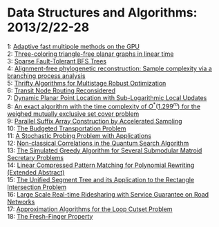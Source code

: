 # Data Structures and Algorithms: 2013/2/22-28  
1: [Adaptive fast multipole methods on the GPU](https://doi.org/10.48550/arXiv.1205.4611)  
2: [Three-coloring triangle-free planar graphs in linear time](https://doi.org/10.48550/arXiv.1302.5121)  
3: [Sparse Fault-Tolerant BFS Trees](https://doi.org/10.48550/arXiv.1302.5401)  
4: [Alignment-free phylogenetic reconstruction: Sample complexity via a  branching process analysis](https://doi.org/10.48550/arXiv.1109.5002)  
5: [Thrifty Algorithms for Multistage Robust Optimization](https://doi.org/10.48550/arXiv.1302.5445)  
6: [Transit Node Routing Reconsidered](https://doi.org/10.48550/arXiv.1302.5611)  
7: [Dynamic Planar Point Location with Sub-Logarithmic Local Updates](https://doi.org/10.48550/arXiv.1204.4714)  
8: [An exact algorithm with the time complexity of $O^*(1.299^m)$ for the  weighed mutually exclusive set cover problem](https://doi.org/10.48550/arXiv.1302.5820)  
9: [Parallel Suffix Array Construction by Accelerated Sampling](https://doi.org/10.48550/arXiv.1302.5851)  
10: [The Budgeted Transportation Problem](https://doi.org/10.48550/arXiv.1302.5871)  
11: [A Stochastic Probing Problem with Applications](https://doi.org/10.48550/arXiv.1302.5913)  
12: [Non-classical Correlations in the Quantum Search Algorithm](https://doi.org/10.48550/arXiv.1302.6005)  
13: [The Simulated Greedy Algorithm for Several Submodular Matroid Secretary  Problems](https://doi.org/10.48550/arXiv.1107.2188)  
14: [Linear Compressed Pattern Matching for Polynomial Rewriting (Extended  Abstract)](https://doi.org/10.48550/arXiv.1302.6336)  
15: [The Unified Segment Tree and its Application to the Rectangle  Intersection Problem](https://doi.org/10.48550/arXiv.1302.6653)  
16: [Large Scale Real-time Ridesharing with Service Guarantee on Road  Networks](https://doi.org/10.48550/arXiv.1302.6666)  
17: [Approximation Algorithms for the Loop Cutset Problem](https://doi.org/10.48550/arXiv.1302.6787)  
18: [The Fresh-Finger Property](https://doi.org/10.48550/arXiv.1302.6914)  